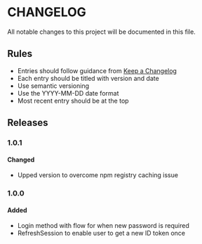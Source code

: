 # CHANGELOG

All notable changes to this project will be documented in this file.

## Rules
- Entries should follow guidance from [Keep a Changelog](https://keepachangelog.com/en/1.0.0/)
- Each entry should be titled with version and date
- Use semantic versioning
- Use the YYYY-MM-DD date format
- Most recent entry should be at the top


## Releases

### 1.0.1
#### Changed
- Upped version to overcome npm registry caching issue

### 1.0.0
#### Added
- Login method with flow for when new password is required
- RefreshSession to enable user to get a new ID token once